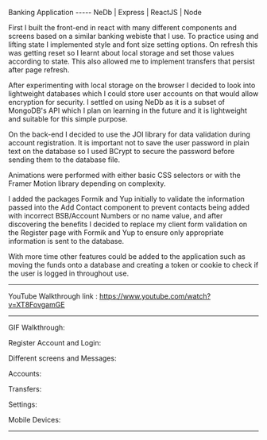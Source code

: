 Banking Application ----- 
NeDb | Express | ReactJS | Node

First I built the front-end in react with many different components and screens based on a similar banking webiste that I use.  To practice using and lifting state I implemented style and  font size setting options.  On refresh this was getting reset so I learnt about local storage and set those values according to state.  This also allowed me to implement transfers that persist after page refresh.

After experimenting with local storage on the browser I decided to look into lightweight databases which I could store user accounts on that would allow encryption for security.  I settled on using NeDb as it is a subset of MongoDB's API which I plan on learning in the future and it is lightweight and suitable for this simple purpose.

On the back-end I decided to use the JOI library for data validation during account registration.  It is important not to save the user password in plain text on the database so I used BCrypt to secure the password before sending them to the database file.

Animations were performed with either basic CSS selectors or with the Framer Motion library depending on complexity.  

I added the packages Formik and Yup initially to validate the information passed into the Add Contact component to prevent contacts being added with incorrect BSB/Account Numbers or no name value, and after discovering the benefits I decided to replace my client form validation on the Register page with Formik and Yup to ensure only appropriate information is sent to the database.

With more time other features could be added to the application such as moving the funds onto a database and creating a token or cookie to check if the user is logged in throughout use.

-----------------------------------------------------------------------------------

YouTube Walkthrough link : https://www.youtube.com/watch?v=XT8FovgamGE

-----------------------------------------------------------------------------------

GIF Walkthrough:



Register Account and Login:



Different screens and Messages:



Accounts:



Transfers:


Settings:


Mobile Devices:



-----------------------------------------------------------------------------------